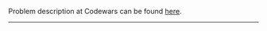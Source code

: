 Problem description at Codewars can be found
[here](https://www.codewars.com/kata/54dba07f03e88a4cec000caf/train/python).

-------------


